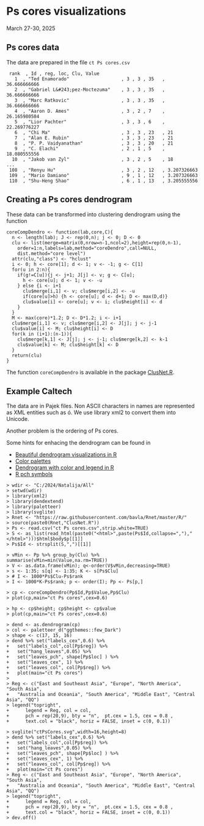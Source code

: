 # Ps cores visualizations
March 27-30, 2025

## Ps cores data

The data are prepared in the file `ct Ps cores.csv`
```
 rank  , Id , reg, loc, Clu, Value 
   1  , "Ted Enamorado"                   , 3 , 3 , 35   , 36.666666666
   2  , "Gabriel L&#243;pez-Moctezuma"    , 3 , 3 , 35   , 36.666666666
   3  , "Marc Ratkovic"                   , 3 , 3 , 35   , 36.666666666
   4  , "Aaron D. Ames"                   , 3 , 2 , 7    , 26.165980584
   5  , "Lior Pachter"                    , 3 , 3 , 6    , 22.269776227
   6  , "Chi Ma"                          , 3 , 3 , 23   , 21
   7  , "Alan E. Rubin"                   , 3 , 3 , 23   , 21
   8  , "P. P. Vaidyanathan"              , 3 , 3 , 20   , 21
   9  , "C. Elachi"                       , 2 , 1 , 5    , 18.080555556
  10  , "Jakob van Zyl"                   , 3 , 2 , 5    , 18
...
 108  , "Renyu Hu"                        , 3 , 2 , 12   , 3.207326663
 109  , "Mario Damiano"                   , 9 , 1 , 12   , 3.207326663
 110  , "Shu-Heng Shao"                   , 6 , 1 , 13   , 3.205555556
```

## Creating a Ps cores dendrogram

These data can be transformed into clustering dendrogram using the function
```
coreCompDendro <- function(lab,core,C){
  n <- length(lab); J <- rep(0,n); j <- 0; D <- 0
  clu <- list(merge=matrix(0,nrow=n-1,ncol=2),height=rep(0,n-1),
    order=1:n,labels=lab,method="coreDendro",call=NULL,
    dist.method="core level")
  attr(clu,"class") <- "hclust"
  i <- 0; h <- core[1]; d <- 1; v <- -1; g <- C[1] 
  for(u in 2:n){
    if(g!=C[u]){j <- j+1; J[j] <- v; g <- C[u];
      h <- core[u]; d <- 1; v <- -u
    } else {i <- i+1
      clu$merge[i,1] <- v; clu$merge[i,2] <- -u
      if(core[u]>h) {h <- core[u]; d <- d+1; D <- max(D,d)}
      clu$value[i] <- core[u]; v <- i; clu$height[i] <- d
    }
  }
  M <- max(core)*1.2; D <- D*1.2; i <- i+1
  clu$merge[i,1] <- v; clu$merge[i,2] <- J[j]; j <- j-1
  clu$value[i] <- M; clu$height[i] <- D
  for(k in (i+1):(n-1)){
    clu$merge[k,1] <- J[j]; j <- j-1; clu$merge[k,2] <- k-1
    clu$value[k] <- M; clu$height[k] <- D
  }
  return(clu)
}
```
The function `coreCompDendro` is available in the package [ClusNet.R](../ClusNet.R).

## Example Caltech

The data are in Pajek files.
Non ASCII characters in names are represented as XML entities such as &#243;. We use library xml2 to convert them into Unicode.

Another problem is the ordering of Ps cores.

Some hints for enhacing the dendrogram can be found in
  * [Beautiful dendrogram visualizations in R](https://www.sthda.com/english/wiki/beautiful-dendrogram-visualizations-in-r-5-must-known-methods-unsupervised-machine-learning)
  * [Color palettes](https://r-charts.com/color-palettes/#google_vignette)
  * [Dendrogram with color and legend in R](https://r-graph-gallery.com/31-custom-colors-in-dendrogram.html)
  * [R pch symbols](https://r-charts.com/base-r/pch-symbols/)


```
> wdir <- "C:/2024/Natalija/All"
> setwd(wdir)
> library(xml2)
> library(dendextend)
> library(paletteer)
> library(svglite)
> Rnet <- "https://raw.githubusercontent.com/bavla/Rnet/master/R/"
> source(paste0(Rnet,"ClusNet.R"))
> Ps <- read.csv("ct Ps cores.csv",strip.white=TRUE)
> S <- as_list(read_html(paste0("<html>",paste(Ps$Id,collapse=","),"</html>")))$html$body$p[[1]]
> Ps$Id <- strsplit(S,",")[[1]]

> vMin <- Pp %>% group_by(Clu) %>% summarise(vMin=min(Value,na.rm=TRUE))
> V <- as.data.frame(vMin); q<-order(V$vMin,decreasing=TRUE)
> s <- 1:35; s[q] <- 1:35; K <- s[Ps$Clu]
> # I <- 1000*Ps$Clu-Ps$rank
> I <- 1000*K-Ps$rank; p <- order(I); Pp <- Ps[p,]

> cp <- coreCompDendro(Pp$Id,Pp$Value,Pp$Clu)
> plot(cp,main="ct Ps cores",cex=0.6)

> hp <- cp$height; cp$height <- cp$value
> plot(cp,main="ct Ps cores",cex=0.6)

> dend <- as.dendrogram(cp)
> col <- paletteer_d("ggthemes::few_Dark")
> shape <- c(17, 15, 16)
> dend %>% set("labels_cex",0.6) %>% 
+   set("labels_col",col[Pp$reg]) %>% 
+   set("hang_leaves",0.05) %>% 
+   set("leaves_pch", shape[Pp$loc] ) %>% 
+   set("leaves_cex", 1) %>%  
+   set("leaves_col", col[Pp$reg]) %>% 
+   plot(main="ct Ps cores")
> 
> Reg <- c("East and Southeast Asia", "Europe", "North America", "South Asia",
+   "Australia and Oceania", "South America", "Middle East", "Central Asia", "QQ")
> legend("topright", 
+      legend = Reg, col = col, 
+      pch = rep(20,9), bty = "n",  pt.cex = 1.5, cex = 0.8 , 
+      text.col = "black", horiz = FALSE, inset = c(0, 0.1))
```


```
> svglite("ctPsCores.svg",width=16,height=8)
> dend %>% set("labels_cex",0.6) %>% 
+   set("labels_col",col[Pp$reg]) %>% 
+   set("hang_leaves",0.05) %>% 
+   set("leaves_pch", shape[Pp$loc] ) %>% 
+   set("leaves_cex", 1) %>%  
+   set("leaves_col", col[Pp$reg]) %>% 
+   plot(main="ct Ps cores") 
> Reg <- c("East and Southeast Asia", "Europe", "North America", "South Asia",
+   "Australia and Oceania", "South America", "Middle East", "Central Asia", "QQ")
> legend("topright", 
+      legend = Reg, col = col, 
+      pch = rep(20,9), bty = "n",  pt.cex = 1.5, cex = 0.8 , 
+      text.col = "black", horiz = FALSE, inset = c(0, 0.1))
> dev.off()
```

```

```
